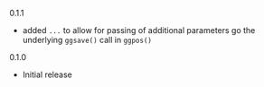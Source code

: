 0.1.1
* added `...` to allow for passing of additional parameters go the underlying `ggsave()` call in `ggpos()`

0.1.0 
* Initial release
